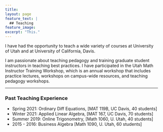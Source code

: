 ```yaml
---
title: 
layout: page
feature_text: |
  ## Teaching
feature_image: 
excerpt: "This."
---
```


I have had the opportunity to teach a wide variety of courses at University of Utah and at University of California, Davis.  

I am passionate about teaching pedagogy and training graduate student instructors in teaching best practices. I have participated in the Utah Math Instructor Training Workshop, which is an annual workshop that includes practice lectures, workshops on campus-wide resources, and teaching pedagogy workshops.
<hr/>

### Past Teaching Experience
* Spring 2021: Ordinary Diff Equations, [MAT 119B, UC Davis, 40 students]
* Winter 2021: Applied Linear Algebra, [MAT 167, UC Davis, 70 students] 
* Summer 2019: Online Trigonometry, [Math 1060, U. Utah, 40 students] 
* 2015 - 2016: Business Algebra [Math 1090, U. Utah, 60 students]


